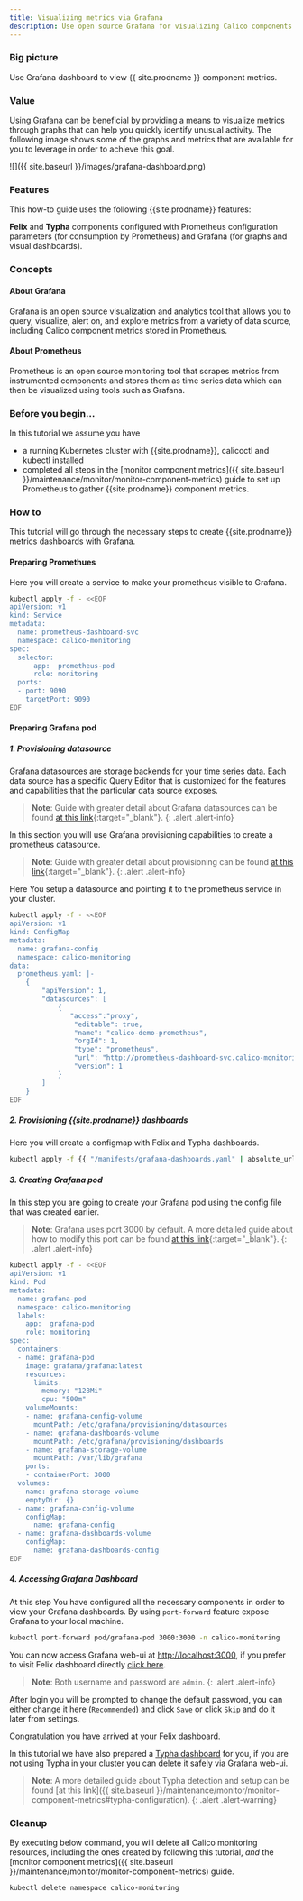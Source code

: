 ```yaml
---
title: Visualizing metrics via Grafana
description: Use open source Grafana for visualizing Calico components.
---
```


### Big picture

Use Grafana dashboard to view {{ site.prodname }} component metrics.

### Value

Using Grafana can be beneficial by providing a means to visualize metrics through graphs that can help you quickly identify unusual activity. The following image shows some of the graphs and metrics that are available for you to leverage in order to achieve this goal.

![]({{ site.baseurl }}/images/grafana-dashboard.png)

### Features

This how-to guide uses the following {{site.prodname}} features:

**Felix** and **Typha** components configured with Prometheus configuration parameters (for consumption by Prometheus) and Grafana (for graphs and visual dashboards).

### Concepts

#### About Grafana

Grafana is an open source visualization and analytics tool that allows you to query, visualize, alert on, and explore metrics from a variety of data source, including Calico component metrics stored in Prometheus.

#### About Prometheus

Prometheus is an open source monitoring tool that scrapes metrics from instrumented components and stores them as time series data which can then be visualized using tools such as Grafana.

### Before you begin...

In this tutorial we assume you have
* a running Kubernetes cluster with {{site.prodname}}, calicoctl and kubectl installed
* completed all steps in the [monitor component metrics]({{ site.baseurl }}/maintenance/monitor/monitor-component-metrics) guide to set up Prometheus to gather {{site.prodname}} component metrics.

### How to

This tutorial will go through the necessary steps to create {{site.prodname}} metrics dashboards with Grafana.

#### Preparing Promethues

Here you will create a service to make your prometheus visible to Grafana.

``` bash
kubectl apply -f - <<EOF
apiVersion: v1
kind: Service
metadata:
  name: prometheus-dashboard-svc
  namespace: calico-monitoring
spec:
  selector:
      app:  prometheus-pod
      role: monitoring
  ports:
  - port: 9090
    targetPort: 9090
EOF
```
#### Preparing Grafana pod

##### **1. Provisioning datasource**

Grafana datasources are storage backends for your time series data. Each data source has a specific Query Editor that is customized for the features and capabilities that the particular data source exposes.

> **Note**: Guide with greater detail about Grafana datasources can be found [at this link](https://grafana.com/docs/grafana/latest/datasources/){:target="_blank"}.
   {: .alert .alert-info}

In this section you will use Grafana provisioning capabilities to create a prometheus datasource.

> **Note**: Guide with greater detail about provisioning can be found [at this link](https://grafana.com/docs/grafana/latest/administration/provisioning/){:target="_blank"}.
   {: .alert .alert-info}

Here You setup a datasource and pointing it to the prometheus service in your cluster.

```bash
kubectl apply -f - <<EOF
apiVersion: v1
kind: ConfigMap
metadata:
  name: grafana-config
  namespace: calico-monitoring
data:
  prometheus.yaml: |-
    {
        "apiVersion": 1,
        "datasources": [
            {
               "access":"proxy",
                "editable": true,
                "name": "calico-demo-prometheus",
                "orgId": 1,
                "type": "prometheus",
                "url": "http://prometheus-dashboard-svc.calico-monitoring.svc:9090",
                "version": 1
            }
        ]
    }
EOF
```

##### **2. Provisioning {{site.prodname}} dashboards**

Here you will create a configmap with Felix and Typha dashboards.

```bash
kubectl apply -f {{ "/manifests/grafana-dashboards.yaml" | absolute_url }}
```

##### **3. Creating Grafana pod**

In this step you are going to create your Grafana pod using the config file that was created earlier.

> **Note**: Grafana uses port 3000 by default. A more detailed guide about how to modify this port can be found [at this link](https://grafana.com/docs/grafana/latest/installation/configuration/#comments-in-ini-files){:target="_blank"}.
   {: .alert .alert-info}

```bash
kubectl apply -f - <<EOF
apiVersion: v1
kind: Pod
metadata:
  name: grafana-pod
  namespace: calico-monitoring
  labels:
    app:  grafana-pod
    role: monitoring
spec:
  containers:
  - name: grafana-pod
    image: grafana/grafana:latest
    resources:
      limits:
        memory: "128Mi"
        cpu: "500m"
    volumeMounts:
    - name: grafana-config-volume
      mountPath: /etc/grafana/provisioning/datasources
    - name: grafana-dashboards-volume
      mountPath: /etc/grafana/provisioning/dashboards
    - name: grafana-storage-volume
      mountPath: /var/lib/grafana
    ports:
    - containerPort: 3000
  volumes:
  - name: grafana-storage-volume
    emptyDir: {}
  - name: grafana-config-volume
    configMap:
      name: grafana-config
  - name: grafana-dashboards-volume
    configMap:
      name: grafana-dashboards-config
EOF
```

##### **4. Accessing Grafana Dashboard**

At this step You have configured all the necessary components in order to view your Grafana dashboards.
By using `port-forward` feature expose Grafana to your local machine.

```bash
kubectl port-forward pod/grafana-pod 3000:3000 -n calico-monitoring
```

You can now access Grafana web-ui at [http://localhost:3000](http://localhost:3000), if you prefer to visit Felix dashboard directly [click here](http://localhost:3000/d/calico-felix-dashboard/felix-dashboard-calico?orgId=1).

> **Note**: Both username and password are `admin`.
   {: .alert .alert-info}

After login you will be prompted to change the default password, you can either change it here (`Recommended`) and click `Save` or click `Skip` and do it later from settings.

Congratulation you have arrived at your Felix dashboard.

In this tutorial we have also prepared a [Typha dashboard](http://localhost:3000/d/calico-typha-dashboard/typha-dashborad-calico?orgId=1) for you, if you are not using Typha in your cluster you can delete it safely via Grafana web-ui.

> **Note**: A more detailed guide about Typha detection and setup can be found [at this link]({{ site.baseurl }}/maintenance/monitor/monitor-component-metrics#typha-configuration).
   {: .alert .alert-warning}

### Cleanup

By executing below command, you will delete all Calico monitoring resources, including the ones created by following this tutorial, *and* the [monitor component metrics]({{ site.baseurl }}/maintenance/monitor/monitor-component-metrics) guide.

```bash
kubectl delete namespace calico-monitoring
```
